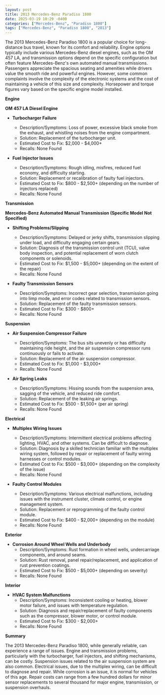```yaml
---
layout: post
title: 2013 Mercedes-Benz Paradiso 1800
date: 2025-03-19 10:29 -0400
categories: ["Mercedes-Benz", "Paradiso 1800"]
tags: ["Mercedes-Benz", "Paradiso 1800", "2013"]
---
```

The 2013 Mercedes-Benz Paradiso 1800 is a popular choice for long-distance bus travel, known for its comfort and reliability. Engine options typically include various Mercedes-Benz diesel engines, such as the OM 457 LA, and transmission options depend on the specific configuration but often feature Mercedes-Benz's own automated manual transmissions. Passengers appreciate the spacious seating and amenities while drivers value the smooth ride and powerful engines. However, some common complaints involve the complexity of the electronic systems and the cost of maintaining a vehicle of this size and complexity. Horsepower and torque figures vary based on the specific engine model installed.

**Engine**

**OM 457 LA Diesel Engine**

*   **Turbocharger Failure**
    *   Description/Symptoms: Loss of power, excessive black smoke from the exhaust, and whistling noises from the engine compartment.
    *   Solution: Replacement of the turbocharger unit.
    *   Estimated Cost to Fix: $2,000 - $4,000+
    *   Recalls: None Found

*   **Fuel Injector Issues**
    *   Description/Symptoms: Rough idling, misfires, reduced fuel economy, and difficulty starting.
    *   Solution: Replacement or recalibration of faulty fuel injectors.
    *   Estimated Cost to Fix: $800 - $2,500+ (depending on the number of injectors replaced)
    *   Recalls: None Found

**Transmission**

**Mercedes-Benz Automated Manual Transmission (Specific Model Not Specified)**

*   **Shifting Problems/Slipping**
    *   Description/Symptoms: Delayed or jerky shifts, transmission slipping under load, and difficulty engaging certain gears.
    *   Solution: Diagnosis of the transmission control unit (TCU), valve body inspection, and potential replacement of worn clutch components or solenoids.
    *   Estimated Cost to Fix: $1,500 - $5,000+ (depending on the extent of the repair)
    *   Recalls: None Found

*   **Faulty Transmission Sensors**
    *   Description/Symptoms: Incorrect gear selection, transmission going into limp mode, and error codes related to transmission sensors.
    *   Solution: Replacement of the faulty transmission sensors.
    *   Estimated Cost to Fix: $300 - $800+
    *   Recalls: None Found

**Suspension**

*   **Air Suspension Compressor Failure**
    *   Description/Symptoms: The bus sits unevenly or has difficulty maintaining ride height, and the air suspension compressor runs continuously or fails to activate.
    *   Solution: Replacement of the air suspension compressor.
    *   Estimated Cost to Fix: $1,000 - $3,000+
    *   Recalls: None Found

*   **Air Spring Leaks**
    *   Description/Symptoms: Hissing sounds from the suspension area, sagging of the vehicle, and reduced ride comfort.
    *   Solution: Replacement of the leaking air springs.
    *   Estimated Cost to Fix: $500 - $1,500+ (per air spring)
    *   Recalls: None Found

**Electrical**

*   **Multiplex Wiring Issues**
    *   Description/Symptoms: Intermittent electrical problems affecting lighting, HVAC, and other systems. Can be difficult to diagnose.
    *   Solution: Diagnosis by a skilled technician familiar with the multiplex wiring system, followed by repair or replacement of faulty wiring harnesses or control modules.
    *   Estimated Cost to Fix: $500 - $3,000+ (depending on the complexity of the issue)
    *   Recalls: None Found

*   **Faulty Control Modules**
    *   Description/Symptoms: Various electrical malfunctions, including issues with the instrument cluster, climate control, or engine management system.
    *   Solution: Replacement or reprogramming of the faulty control module.
    *   Estimated Cost to Fix: $400 - $2,000+ (depending on the module)
    *   Recalls: None Found

**Exterior**

*   **Corrosion Around Wheel Wells and Underbody**
    *   Description/Symptoms: Rust formation in wheel wells, undercarriage components, and around seams.
    *   Solution: Rust removal, panel repair/replacement, and application of rust prevention coatings.
    *   Estimated Cost to Fix: $500 - $5,000+ (depending on severity)
    *   Recalls: None Found

**Interior**

*   **HVAC System Malfunctions**
    *   Description/Symptoms: Inconsistent cooling or heating, blower motor failure, and issues with temperature regulation.
    *   Solution: Diagnosis and repair/replacement of faulty components such as the compressor, blower motor, or control module.
    *   Estimated Cost to Fix: $300 - $2,000+
    *   Recalls: None Found

**Summary**

The 2013 Mercedes-Benz Paradiso 1800, while generally reliable, can experience a range of issues. Engine and transmission problems, particularly with the turbocharger, fuel injectors, and shifting mechanisms, can be costly. Suspension issues related to the air suspension system are also common. Electrical issues, due to the multiplex wiring, can be difficult to diagnose and repair. While corrosion is an issue, it is normal for vehicles of this age. Repair costs can range from a few hundred dollars for minor sensor replacements to several thousand for major engine, transmission, or suspension overhauls.

